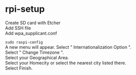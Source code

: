 # rpi-setup

Create SD card with Etcher  
  Add SSH file  
  Add wpa_supplicant.conf  

`sudo raspi-config`  
A new menu will appear. Select " Internationalization Option ".\
Select " Change Timezone ".\
Select your Geographical Area.\
Select your Homecity or select the nearest city listed there.\
Select Finish.

